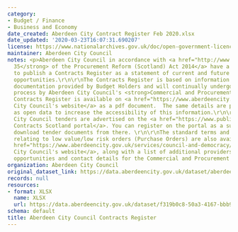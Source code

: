 ```yaml
---
category:
- Budget / Finance
- Business and Economy
date_created: Aberdeen City Contract Register Feb 2020.xlsx
date_updated: '2020-03-23T16:07:31.690207'
license: https://www.nationalarchives.gov.uk/doc/open-government-licence/version/3/
maintainer: Aberdeen City Council
notes: <p>Aberdeen City Council in accordance with <a href="http://www.legislation.gov.uk/asp/2014/12/section/35"><strong>Section
  35</strong> of the Procurement Reform (Scotland) Act 2014</a> have a legal obligation
  to publish a Contracts Register as a statement of current and future contracting
  opportunities.\r\n\r\nThe Contracts Register is based on information and supporting
  documentation provided by Budget Holders and will continually undergo a verification
  process by Aberdeen City Council's <strong>Commercial and Procurement Services</strong>.\r\n\r\nThe
  Contracts Register is available on <a href="https://www.aberdeencity.gov.uk/services/council-and-democracy/financial-information-and-procurement/contracts-register">Aberdeen
  City Council's website</a> as a pdf document.  The same details are provided here
  as open data to increase the accessibility of this information.\r\n\r\nAberdeen
  City Council tenders are advertised on the <a href="https://www.publiccontractsscotland.gov.uk/search/Search_MainPageAdv.aspx">Public
  Contracts Scotland portal</a>. You can register on the portal as a supplier and
  download tender documents from there. \r\n\r\nThe standard terms and conditions
  relating to low value/low risk orders (Purchase Orders) are also available on <a
  href="https://www.aberdeencity.gov.uk/services/council-and-democracy/financial-information-and-procurement/contracts-register">Aberdeen
  City Council's website</a>, along with a list of additional providers of procurement
  opportunities and contact details for the Commercial and Procurement Service. </p>
organization: Aberdeen City Council
original_dataset_link: https://data.aberdeencity.gov.uk/dataset/aberdeen-city-council-contracts-register
records: null
resources:
- format: XLSX
  name: XLSX
  url: https://data.aberdeencity.gov.uk/dataset/f319b0c8-50a3-4167-bbb9-69e94a9aa8b1/resource/6878ec51-8fae-4654-ba5f-a9f6f10ba603/download/aberdeen-city-contract-register-feb-2020.xlsx
schema: default
title: Aberdeen City Council Contracts Register
---
```

